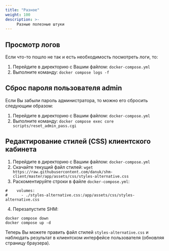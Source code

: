 ```yaml
---
title: "Разное"
weight: 100
description: >-
     Разные полезные штуки
---
```


## Просмотр логов

Если что-то пошло не так и есть необходимость посмотреть логи, то:

1. Перейдите в директорию с Вашим файлом: `docker-compose.yml`
2. Выполните команду: `docker compose logs -f`

## Сброс пароля пользователя admin

Если Вы забыли пароль администратора, то можно его сбросить следующим образом:

1. Перейдите в директорию с Вашим файлом: `docker-compose.yml`
2. Выполните команду: `docker compose exec core scripts/reset_admin_pass.cgi`

## Редактирование стилей (CSS) клиентского кабинета

1. Перейдите в директорию с Вашим файлом: `docker-compose.yml`
2. Скачайте текущий файл стилей: `wget https://raw.githubusercontent.com/danuk/shm-client/master/app/assets/css/styles-alternative.css`
3. Раскоментируйте строки в файле `docker-compose.yml`:
```
#    volumes:
#      - ./styles-alternative.css:/app/assets/css/styles-alternative.css
```
4. Перезапустите SHM:
```
docker compose down
docker compose up -d
```

Теперь Вы можете править файл стилей `styles-alternative.css` и наблюдать результат в клиентском интерфейсе пользователя (обновляя страницу браузера).

